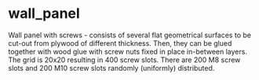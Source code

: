 # wall_panel
Wall panel with screws - consists of several flat geometrical surfaces to be cut-out from plywood of different thickness. Then, they can be glued together with wood glue with screw nuts fixed in place in-between layers.  The grid is 20x20 resulting in 400 screw slots. There are 200 M8 screw slots and 200 M10 screw slots randomly (uniformly) distributed.
